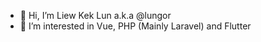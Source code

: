 - 👋 Hi, I’m Liew Kek Lun a.k.a @lungor
- 👀 I’m interested in Vue, PHP (Mainly Laravel) and Flutter

